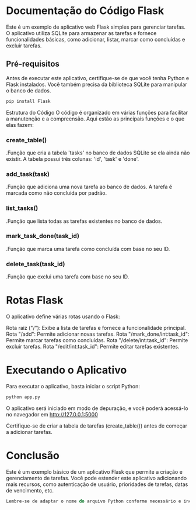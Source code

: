 # Documentação do Código Flask

Este é um exemplo de aplicativo web Flask simples para gerenciar tarefas. O aplicativo utiliza SQLite para armazenar as tarefas e fornece funcionalidades básicas, como adicionar, listar, marcar como concluídas e excluir tarefas.

## Pré-requisitos

Antes de executar este aplicativo, certifique-se de que você tenha Python e Flask instalados. Você também precisa da biblioteca SQLite para manipular o banco de dados.

```bash
pip install Flask
```
Estrutura do Código
O código é organizado em várias funções para facilitar a manutenção e a compreensão. Aqui estão as principais funções e o que elas fazem:

### create_table()
.Função que cria a tabela 'tasks' no banco de dados SQLite se ela ainda não existir. A tabela possui três colunas: 'id', 'task' e 'done'.
### add_task(task)
.Função que adiciona uma nova tarefa ao banco de dados. A tarefa é marcada como não concluída por padrão.
### list_tasks()
.Função que lista todas as tarefas existentes no banco de dados.
### mark_task_done(task_id)
.Função que marca uma tarefa como concluída com base no seu ID.
### delete_task(task_id)
.Função que exclui uma tarefa com base no seu ID.
# Rotas Flask
O aplicativo define várias rotas usando o Flask:

Rota raiz ("/"): Exibe a lista de tarefas e fornece a funcionalidade principal.
Rota "/add": Permite adicionar novas tarefas.
Rota "/mark_done/int:task_id": Permite marcar tarefas como concluídas.
Rota "/delete/int:task_id": Permite excluir tarefas.
Rota "/edit/int:task_id": Permite editar tarefas existentes.
# Executando o Aplicativo
Para executar o aplicativo, basta iniciar o script Python:
```bash 
python app.py
```

O aplicativo será iniciado em modo de depuração, e você poderá acessá-lo no navegador em http://127.0.0.1:5000

Certifique-se de criar a tabela de tarefas (create_table()) antes de começar a adicionar tarefas.

# Conclusão
Este é um exemplo básico de um aplicativo Flask que permite a criação e gerenciamento de tarefas. Você pode estender este aplicativo adicionando mais recursos, como autenticação de usuário, prioridades de tarefas, datas de vencimento, etc.


```perl
Lembre-se de adaptar o nome do arquivo Python conforme necessário e incluir qualquer outra informação relevante no seu projeto. Esta documentação em formato Markdown ajudará a explicar o funcionamento do seu código Flask para outras pessoas que o utilizem ou colaborem com ele.
```
